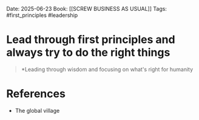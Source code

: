 Date: 2025-06-23
Book: [[SCREW BUSINESS AS USUAL]]
Tags: #first_principles  #leadership 


# Lead through first principles and always try to do the right things

>*Leading through wisdom and focusing on what's right for humanity

# References
- The global village 
 